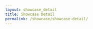 ```yaml
---
layout: showcase_detail
title: Showcase Detail
permalink: /showcase/showcase-detail/
---
```


<!--- This child document initializes the page in Jekyll. -->